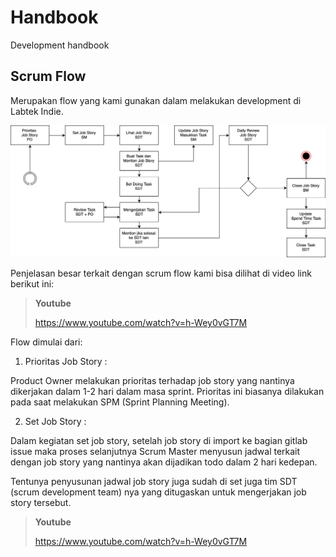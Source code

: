 # Handbook

Development handbook

## Scrum Flow

Merupakan flow yang kami gunakan dalam melakukan development di Labtek Indie. 

![Scrum Flow](assets/images/scrum-flow.jpeg)

Penjelasan besar terkait dengan scrum flow kami bisa dilihat di video link berikut ini:

> **Youtube**
>
> https://www.youtube.com/watch?v=h-Wey0vGT7M

Flow dimulai dari:

1. Prioritas Job Story : 

Product Owner melakukan prioritas terhadap job story yang nantinya 
dikerjakan dalam 1-2 hari dalam masa sprint. Prioritas ini biasanya dilakukan pada saat melakukan 
SPM (Sprint Planning Meeting).

2. Set Job Story : 

Dalam kegiatan set job story, setelah job story di import ke bagian gitlab issue maka proses selanjutnya
Scrum Master menyusun jadwal terkait dengan job story yang nantinya akan dijadikan todo dalam 2 hari kedepan. 

Tentunya penyusunan jadwal job story juga sudah di set juga tim SDT (scrum development team) nya yang 
ditugaskan untuk mengerjakan job story tersebut.

> **Youtube**
>
> https://www.youtube.com/watch?v=h-Wey0vGT7M